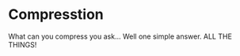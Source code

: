 Compresstion
============

What can you compress you ask... Well one simple answer. ALL THE THINGS!

